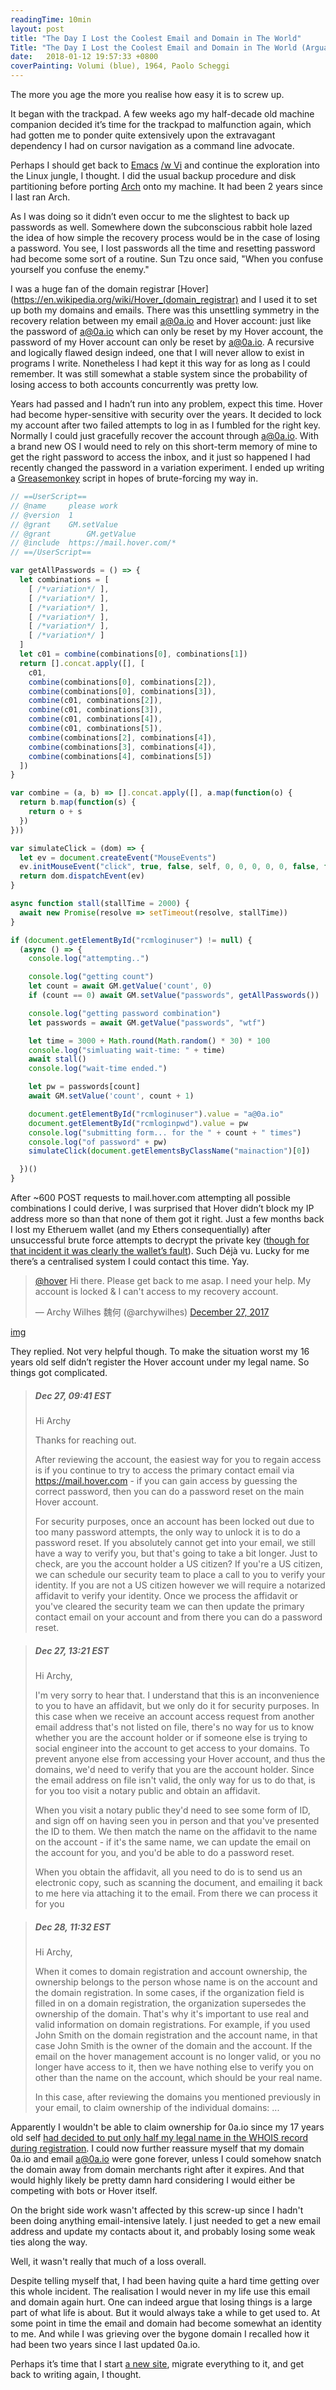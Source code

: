 ```yaml
---
readingTime: 10min
layout: post
title: "The Day I Lost the Coolest Email and Domain in The World"
Title: "The Day I Lost the Coolest Email and Domain in The World (Arguably)"
date:   2018-01-12 19:57:33 +0800
coverPainting: Volumi (blue), 1964, Paolo Scheggi
---
```


The more you age the more you realise how easy it is to screw up.

It began with the trackpad. A few weeks ago my half-decade old machine companion decided it’s time for the trackpad to malfunction again, which had gotten me to ponder quite extensively upon the extravagant dependency I had on cursor navigation as a command line advocate.

Perhaps I should get back to [Emacs](http://emacs.sexy/) [/w Vi](https://www.emacswiki.org/emacs/Evil) and continue the exploration into the Linux jungle, I thought. I did the usual backup procedure and disk partitioning before porting [Arch](https://wiki.archlinux.org/index.php/Arch_is_the_best) onto my machine. It had been 2 years since I last ran Arch.

As I was doing so it didn’t even occur to me the slightest to back up passwords as well. Somewhere down the subconscious rabbit hole lazed the idea of how simple the recovery process would be in the case of losing a password. You see, I lost passwords all the time and resetting password had become some sort of a routine. Sun Tzu once said, "When you confuse yourself you confuse the enemy."

I was a huge fan of the domain registrar [Hover](https://en.wikipedia.org/wiki/Hover_(domain_registrar) and I used it to set up both my domains and emails. There was this unsettling symmetry in the recovery relation between my email a@0a.io and Hover account: just like the password of a@0a.io which can only be reset by my Hover account, the password of my Hover account can only be reset by a@0a.io. A recursive and logically flawed design indeed, one that I will never allow to exist in programs I write. Nonetheless I had kept it this way for as long as I could remember. It was still somewhat a stable system since the probability of losing access to both accounts concurrently was pretty low.

Years had passed and I hadn’t run into any problem, expect this time. Hover had become hyper-sensitive with security over the years. It decided to lock my account after two failed attempts to log in as I fumbled for the right key. Normally I could just gracefully recover the account through a@0a.io. With a brand new OS I would need to rely on this short-term memory of mine to get the right password to access the inbox, and it just so happened I had recently changed the password in a variation experiment. I ended up writing a [Greasemonkey](https://addons.mozilla.org/en-US/firefox/addon/greasemonkey/) script in hopes of brute-forcing my way in.

```js
// ==UserScript==
// @name     please work
// @version  1
// @grant    GM.setValue
// @grant		 GM.getValue
// @include  https://mail.hover.com/*
// ==/UserScript==

var getAllPasswords = () => {
  let combinations = [
    [ /*variation*/ ],
    [ /*variation*/ ],
    [ /*variation*/ ],
    [ /*variation*/ ],
    [ /*variation*/ ],
    [ /*variation*/ ]
  ]
  let c01 = combine(combinations[0], combinations[1])
  return [].concat.apply([], [
    c01,
    combine(combinations[0], combinations[2]),
    combine(combinations[0], combinations[3]),
    combine(c01, combinations[2]),
    combine(c01, combinations[3]),
    combine(c01, combinations[4]),
    combine(c01, combinations[5]),
    combine(combinations[2], combinations[4]),
    combine(combinations[3], combinations[4]),
    combine(combinations[4], combinations[5])
  ])
}

var combine = (a, b) => [].concat.apply([], a.map(function(o) {
  return b.map(function(s) {
    return o + s
  })
}))

var simulateClick = (dom) => {
  let ev = document.createEvent("MouseEvents")
  ev.initMouseEvent("click", true, false, self, 0, 0, 0, 0, 0, false, false, false, false, 0, null)
  return dom.dispatchEvent(ev)
}

async function stall(stallTime = 2000) {
  await new Promise(resolve => setTimeout(resolve, stallTime))
}

if (document.getElementById("rcmloginuser") != null) {
  (async () => {
    console.log("attempting..")

    console.log("getting count")
    let count = await GM.getValue('count', 0)
    if (count == 0) await GM.setValue("passwords", getAllPasswords())

    console.log("getting password combination")
    let passwords = await GM.getValue("passwords", "wtf")

    let time = 3000 + Math.round(Math.random() * 30) * 100
    console.log("simluating wait-time: " + time)
    await stall()
    console.log("wait-time ended.")

    let pw = passwords[count]
    await GM.setValue('count', count + 1)

    document.getElementById("rcmloginuser").value = "a@0a.io"
    document.getElementById("rcmloginpwd").value = pw
    console.log("submitting form... for the " + count + " times")
    console.log("of password" + pw)
    simulateClick(document.getElementsByClassName("mainaction")[0])

  })()
}
```

After ~600 POST requests to mail.hover.com attempting all possible combinations I could derive, I was surprised that Hover didn’t block my IP address more so than that none of them got it right. Just a few months back I lost my Etheruem wallet (and my Ethers consequentially) after unsuccessful brute force attempts to decrypt the private key ([though for that incident it was clearly the wallet’s fault](https://github.com/ethereum/mist/issues/2411)). Such Déjà vu. Lucky for me there’s a centralised system I could contact this time. Yay.

<blockquote class="twitter-tweet" data-lang="en"><p lang="en" dir="ltr"><a href="https://twitter.com/hover?ref_src=twsrc%5Etfw">@hover</a> Hi there. Please get back to me asap. I need your help. My account is locked &amp; I can&#39;t access to my recovery account.</p>&mdash; Archy Wilhes 魏何 (@archywilhes) <a href="https://twitter.com/archywilhes/status/945929498201006081?ref_src=twsrc%5Etfw">December 27, 2017</a></blockquote> <script async src="https://platform.twitter.com/widgets.js" charset="utf-8"></script>

[img]()

They replied. Not very helpful though. To make the situation worst my 16 years old self didn’t register the Hover account under my legal name. So things got complicated.

>##### Dec 27, 09:41 EST
>Hi Archy
>
>Thanks for reaching out.
>
>After reviewing the account, the easiest way for you to regain access is if you continue to try to access the primary contact email via https://mail.hover.com - if you can gain access by guessing the correct password, then you can do a password reset on the main Hover account.
>
>For security purposes, once an account has been locked out due to too many password attempts, the only way to unlock it is to do a password reset. If you absolutely cannot get into your email, we still have a way to verify you, but that's going to take a bit longer. Just to check, are you the account holder a US citizen? If you're a US citizen, we can schedule our security team to place a call to you to verify your identity. If you are not a US citizen however we will require a notarized affidavit to verify your identity. Once we process the affidavit or you've cleared the security team we can then update the primary contact email on your account and from there you can do a password reset.

<div></div>

> ##### Dec 27, 13:21 EST
>Hi Archy,
>
>I'm very sorry to hear that. I understand that this is an inconvenience to you to have an affidavit, but we only do it for security purposes. In this case when we receive an account access request from another email address that's not listed on file, there's no way for us to know whether you are the account holder or if someone else is trying to social engineer into the account to get access to your domains. To prevent anyone else from accessing your Hover account, and thus the domains, we'd need to verify that you are the account holder. Since the email address on file isn't valid, the only way for us to do that, is for you too visit a notary public and obtain an affidavit.
>
>When you visit a notary public they'd need to see some form of ID, and sign off on having seen you in person and that you've presented the ID to them. We then match the name on the affidavit to the name on the account - if it's the same name, we can update the email on the account for you, and you'd be able to do a password reset.
>
>When you obtain the affidavit, all you need to do is to send us an electronic copy, such as scanning the document, and emailing it back to me here via attaching it to the email. From there we can process it for you

<div></div>

> ##### Dec 28, 11:32 EST
>Hi Archy,
>
>When it comes to domain registration and account ownership, the ownership belongs to the person whose name is on the account and the domain registration. In some cases, if the organization field is filled in on a domain registration, the organization supersedes the ownership of the domain. That's why it's important to use real and valid information on domain registrations. For example, if you used John Smith on the domain registration and the account name, in that case John Smith is the owner of the domain and the account. If the email on the hover management account is no longer valid, or you no longer have access to it, then we have nothing else to verify you on other than the name on the account, which should be your real name.
>
>In this case, after reviewing the domains you mentioned previously in your email, to claim ownership of the individual domains:
> ...

Apparently I wouldn't be able to claim ownership for 0a.io since my 17 years old self [had decided to put only half my legal name in the WHOIS record during registration](https://www.whois.com/whois/0a.io). I could now further reassure myself that my domain 0a.io and email a@0a.io were gone forever, unless I could somehow snatch the domain away from domain merchants right after it expires. And that would highly likely be pretty damn hard considering I would either be competing with bots or Hover itself.

On the bright side work wasn't affected by this screw-up since I hadn't been doing anything email-intensive lately. I just needed to get a new email address and update my contacts about it, and probably losing some weak ties along the way.

Well, it wasn't really that much of a loss overall.

Despite telling myself that, I had been having quite a hard time getting over this whole incident. The realisation I would never in my life use this email and domain again hurt. One can indeed argue that losing things is a large part of what life is about. But it would always take a while to get used to. At some point in time the email and domain had become somewhat an identity to me. And while I was grieving over the bygone domain I recalled how it had been two years since I last updated 0a.io.

Perhaps it’s time that I start [a new site](http://zer0.degree), migrate everything to it, and get back to writing again, I thought.
